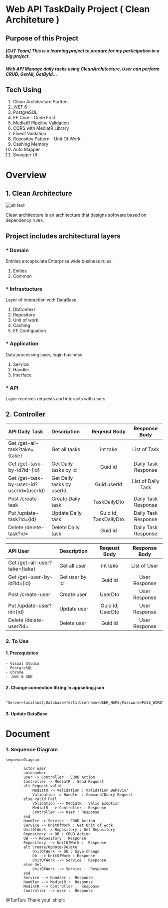 # Web API TaskDaily Project ( Clean Architeture )
## Purpose of this Project
##### [OJT Team] This is a learning project to prepare for my participation in a big project.
##### Web API Manage daily tasks using CleanArchitecture, User can perform CRUD, GetAll, GetById... ##
## Tech Using
1. Clean Architecture Partten
2. .NET 6
3. PostgreSQL
4. EF Core - Code First
5. MediatR Pipeline Validation
6. CQRS with MediatR Library
7. Fluent Vaidation
8. Repositoy Pattern - Unit Of Work
9. Cashing Memory
10. Auto Mapper
11. Swagger UI

# Overview
## 1.   Clean Architecture
![alt text](https://blog.cleancoder.com/uncle-bob/images/2012-08-13-the-clean-architecture/CleanArchitecture.jpg)

Clean architecture is an architecture that designs software based on dependency rules.
## Project includes architectural layers
### * Domain 
Entities encapsulate Enterprise wide business rules. 
1. Enities 
2. Common
### * Infrastucture
Layer of interaction with DataBase
1. DbContext
2. Repository
3. Unit of work
4. Caching
5. EF Configuation
### * Application
Data processing layer, login business
1. Service
2. Handler
3. Interface
### * API
Layer receives requests and interacts with users

## 2. Controller   



| API Daily Task                               | Description                 | Reqeust Body            | Response Body      |
| :---                                         |    :----                    |   :---:                 |  :----:            |
| Get /get-all-task?take={take}                | Get all tasks               |  int take               | List of Task       |
| Get /get-task-by-id?id={id}                  | Get Daily tasks by id       |  Guid id                | Daily Task Response|
| Get /get-task-by-user-id?userId={userId}     | Get Daily tasks by userId   |  Guid userId            | List of Daily Task |
| Post /create-task                            | Create Daily task           |  TaskDailyDto           | Daily Task Response|
| Put /update-task?id={id}                     | Update Daily task           |  Guid id; TaskDailyDto  | Daily Task Response|
| Delete /delete-task?id=                      | Delete Daily task           |  Guid id                |Daily Task Response |


| API User                                     | Description                 | Reqeust Body           | Response Body      |
| :---                                         |    :----                    |   :---:                |  :----:            |
| Get /get-all-user?take={take}                | Get all user                |  int take              | List of User       |
| Get /get-user-by-id?id={id}                  | Get user by id              |  Guid id               | User Response      |
| Post /create-user                            | Create user                 |  UserDto               | User Response      |
| Put /update-user?id={id}                     | Update user                 |  Guid id; UserDto      | User Response      |
| Delete /delete-user?id=                      | Delete user                 |  Guid id               | User Response      |


### 2. To Use
#### 1. Prerequisites 
    - Visual Studio
    - PostgreSQL
    - Chrome
    - .Net 6 SDK
#### 2. Change connection String In appseting.json
     
          "Server=localhost;Database=Test1;Username=USER_NAME;Password=PASS_WORD"
#### 3. Update DataBase
# Document
### 1. Sequence Diagram 
```mermaid
sequenceDiagram
   
        actor user
        autonumber
        user -> Controller : CRUD Action
        Controller -> MediatR : Send Request
        alt Request valid
            MediatR -> Validation : Validation Behavior
            Validation -> Handler : Command/Query Request
        else Valid Fail
            Validation --> MediatR : Valid Exeption
            MediatR --> Controller : Response
            Controller --> User : Response
        end
        Handler -> Service : CRUD Action
        Service -> UnitOfWork : Get Unit of work
        UnitOfWork -> Repository : Get Repository
        Repository -> DB : CRUD Action 
        DB --> Repository : Response
        Repository --> UnitOfWork :  Response 
        alt Create/Update/Delete
            UnitOfWork -> Db : Save Change
            Db --> UnitOfWork : Response
            UnitOfWork --> Service : Response
        else Get
            UnitOfWork --> Service :  Response
        end
        Service --> Handler :  Response
        Handler --> MediatR :  Response
        MediatR --> Controller :  Response
        Controller --> user :  Response 
```
@TunTun: Thank you! :shipit:


